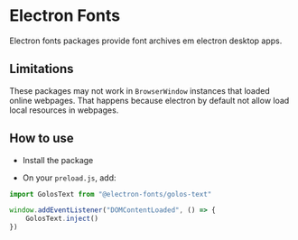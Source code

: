 # Electron Fonts

Electron fonts packages provide font archives em electron desktop apps.

## Limitations

These packages may not work in `BrowserWindow` instances that loaded online webpages. That happens because electron by default not allow load local resources in webpages.

## How to use

* Install the package

* On your `preload.js`, add:

```ts
import GolosText from "@electron-fonts/golos-text"

window.addEventListener("DOMContentLoaded", () => {
    GolosText.inject()
})
```
